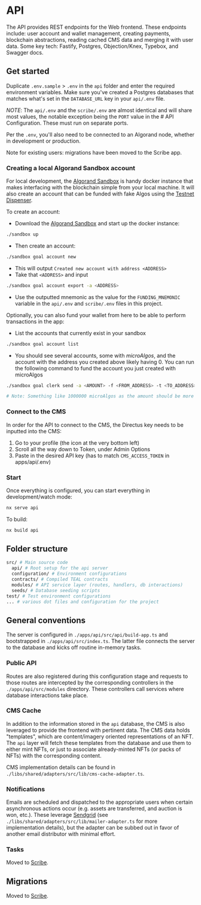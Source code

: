 # API

The API provides REST endpoints for the Web frontend. These endpoints include: user account and wallet management, creating payments, blockchain abstractions, reading cached CMS data and merging it with user data. Some key tech: Fastify, Postgres, Objection/Knex, Typebox, and Swagger docs.

## Get started

Duplicate `.env.sample` > `.env` in the `api` folder and enter the required environment variables. Make sure you've created a Postgres databases that matches what's set in the `DATABASE_URL` key in your `api/.env` file.

_NOTE_: The `api/.env` and the `scribe/.env` are almost identical and will share most values, the notable exception being the `PORT` value in the # API Configuration. These must run on separate ports.

Per the `.env`, you'll also need to be connected to an Algorand node, whether in development or production.

Note for existing users: migrations have been moved to the Scribe app.

### Creating a local Algorand Sandbox account

For local development, the [Algorand Sandbox](https://github.com/algorand/sandbox) is handy docker instance that makes interfacing with the blockchain simple from your local machine. It will also create an account that can be funded with fake Algos using the [Testnet Dispenser](https://dispenser.testnet.aws.algodev.network/).

To create an account:

- Download the [Algorand Sandbox](https://github.com/algorand/sandbox) and start up the docker instance:

```bash
./sandbox up
```

- Then create an account:

```bash
./sandbox goal account new
```

- This will output `Created new account with address <ADDRESS>`
- Take that `<ADDRESS>` and input

```bash
./sandbox goal account export -a <ADDRESS>
```

- Use the outputted mnemonic as the value for the `FUNDING_MNEMONIC` variable in the `api/.env` and `scribe/.env` files in this project.

Optionally, you can also fund your wallet from here to be able to perform transactions in the app:

- List the accounts that currently exist in your sandbox

```bash
./sandbox goal account list
```

- You should see several accounts, some with _microAlgos_, and the account with the address you created above likely having 0. You can run the following command to fund the account you just created with microAlgos

```bash
./sandbox goal clerk send -a <AMOUNT> -f <FROM_ADDRESS> -t <TO_ADDRESS>

# Note: Something like 1000000 microAlgos as the amount should be more than plenty to cover transactions
```

### Connect to the CMS

In order for the API to connect to the CMS, the Directus key needs to be inputted into the CMS:

1. Go to your profile (the icon at the very bottom left)
2. Scroll all the way down to Token, under Admin Options
3. Paste in the desired API key (has to match `CMS_ACCESS_TOKEN` in apps/api/.env)

### Start

Once everything is configured, you can start everything in development/watch mode:

```bash
nx serve api
```

To build:

```bash
nx build api
```

## Folder structure

```bash
src/ # Main source code
  api/ # Root setup for the api server
  configuration/ # Environment configurations
  contracts/ # Compiled TEAL contracts
  modules/ # API service layer (routes, handlers, db interactions)
  seeds/ # Database seeding scripts
test/ # Test environment configurations
... # various dot files and configuration for the project
```

## General conventions

The server is configured in `./apps/api/src/api/build-app.ts` and bootstrapped in `./apps/api/src/index.ts`. The latter file connects the server to the database and kicks off routine in-memory tasks.

### Public API

Routes are also registered during this configuration stage and requests to those routes are intercepted by the corresponding controllers in the `./apps/api/src/modules` directory. These controllers call services where database interactions take place.

### CMS Cache

In addition to the information stored in the `api` database, the CMS is also leveraged to provide the frontend with pertinent data. The CMS data holds "templates", which are content/imagery oriented representations of an NFT. The `api` layer will fetch these templates from the database and use them to either mint NFTs, or just to associate already-minted NFTs (or packs of NFTs) with the corresponding content.

CMS implementation details can be found in `./libs/shared/adapters/src/lib/cms-cache-adapter.ts`.

### Notifications

Emails are scheduled and dispatched to the appropriate users when certain asynchronous actions occur (e.g. assets are transferred, and auction is won, etc.). These leverage [Sendgrid](https://sendgrid.com/) (see `./libs/shared/adapters/src/lib/mailer-adapter.ts` for more implementation details), but the adapter can be subbed out in favor of another email distributor with minimal effort.

### Tasks

Moved to [Scribe](../scribe/README.md).

## Migrations

Moved to [Scribe](../scribe/README.md).
